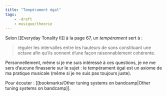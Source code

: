 ```yaml
---
title: "Tempérament égal"
tags:
    - -draft
    - musique/theorie
---
```


Selon [[Everyday Tonality II]] à la page 67, un *tempérament* sert à :

> réguler les intervalles entre les hauteurs de sons constituant une octave
> afin qu’ils sonnent d’une façon raisonnablement cohérente.

Personnellement, même si je me suis intéressé à ces questions, je ne me sers
d’aucune finasserie sur le sujet : le tempérament égal est un axiome de ma
pratique musicale (même si je ne suis pas toujours juste).

Pour écouter : [[bookmarks/Other tuning systems on bandcamp|Other tuning systems on bandcamp]].
